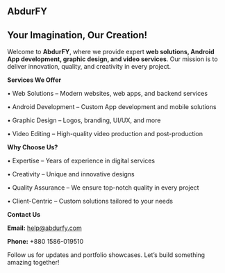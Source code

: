 ## AbdurFY
## Your Imagination, Our Creation!

Welcome to **AbdurFY**, where we provide expert **web solutions, Android App development, graphic design, and video services**. Our mission is to deliver innovation, quality, and creativity in every project.

 **Services We Offer**

<p>• Web Solutions – Modern websites, web apps, and backend services</p>
<p>• Android Development – Custom App development and mobile solutions</p>
<p>• Graphic Design – Logos, branding, UI/UX, and more</p>
<p>• Video Editing – High-quality video production and post-production</p>

 **Why Choose Us?**

<p>• Expertise – Years of experience in digital services</p>
<p>• Creativity – Unique and innovative designs</p>
<p>• Quality Assurance – We ensure top-notch quality in every project</p>
<p>• Client-Centric – Custom solutions tailored to your needs</p>

 **Contact Us**

 **Email:** help@abdurfy.com</p>
 **Phone:** +880 1586-019510</p>

Follow us for updates and portfolio showcases. Let’s build something amazing together!
